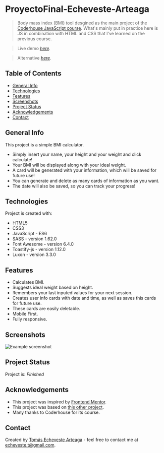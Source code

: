# ProyectoFinal-Echeveste-Arteaga
> Body mass index (BMI) tool desgined as the main project of the <a href="https://www.coderhouse.com/collections/categoria-programacion-y-desarrollo/products/javascript" target="_blank" rel="noopener">Coderhouse JavaScript course</a>. What's mainly put in practice here is JS in combination with HTML and CSS that I've learned on the previous course.

> Live demo [_here_](https://bmi-calculator-faradar.vercel.app/).

> Alternative [_here_](https://faradar.github.io/ProyectoFinal-Echeveste-Arteaga/).


## Table of Contents
* [General Info](#general-info)
* [Technologies](#technologies)
* [Features](#features)
* [Screenshots](#screenshots)
* [Project Status](#project-status)
* [Acknowledgements](#acknowledgements)
* [Contact](#contact)


## General Info
This project is a simple BMI calculator.
- Simply insert your name, your height and your weight and click calculate!
- Your BMI will be displayed along with your ideal weight.
- A card will be generated with your information, which will be saved for future use!
- You can generate and delete as many cards of information as you want.
- The date will also be saved, so you can track your progress!


## Technologies
Project is created with:
- HTML5
- CSS3
- JavaScript - ES6
- SASS - version 1.62.0
- Font Awesome - version 6.4.0
- Toastify-js - version 1.12.0
- Luxon - version 3.3.0


## Features
- Calculates BMI.
- Suggests ideal weight based on height.
- Remembers your last inputed values for your next session.
- Creates user info cards with date and time, as well as saves this cards for future use.
- These cards are easily deletable.
- Mobile First.
- Fully responsive.


## Screenshots
![Example screenshot](https://i.imgur.com/TuHccC9.png)


## Project Status
Project is: _Finished_


## Acknowledgements
- This project was inspired by <a href="https://www.frontendmentor.io/challenges/body-mass-index-calculator-brrBkfSz1T" target="_blank" rel="noopener">Frontend Mentor</a>.
- This project was based on <a href="https://jo-cloud85.github.io/body-mass-index-calculator/" target="_blank" rel="noopener">this other project</a>.
- Many thanks to Coderhouse for its course.


## Contact
Created by <a href="https://github.com/faradar" target="_blank" rel="noopener">Tomás Echeveste Arteaga</a> - feel free to contact me at <echeveste.t@gmail.com>.